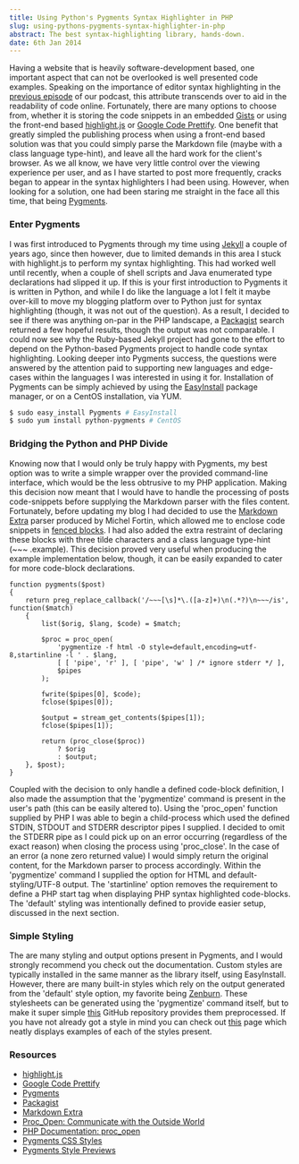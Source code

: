 ```yaml
---
title: Using Python's Pygments Syntax Highlighter in PHP
slug: using-pythons-pygments-syntax-highlighter-in-php
abstract: The best syntax-highlighting library, hands-down.
date: 6th Jan 2014
---
```


Having a website that is heavily software-development based, one important aspect that can not be overlooked is well presented code examples.
Speaking on the importance of editor syntax highlighting in the [previous episode](http://threedevsandamaybe.com/posts/exploring-text-source-editors-and-ides/) of our podcast, this attribute transcends over to aid in the readability of code online.
Fortunately, there are many options to choose from, whether it is storing the code snippets in an embedded [Gists](http://gist.github.com/) or using the front-end based [highlight.js](http://highlightjs.org/) or [Google Code Prettify](http://code.google.com/p/google-code-prettify/).
One benefit that greatly simpled the publishing process when using a front-end based solution was that you could simply parse the Markdown file (maybe with a class language type-hint), and leave all the hard work for the client's browser.
As we all know, we have very little control over the viewing experience per user, and as I have started to post more frequently, cracks began to appear in the syntax highlighters I had been using.
However, when looking for a solution, one had been staring me straight in the face all this time, that being [Pygments](http://pygments.org/).

### Enter Pygments

I was first introduced to Pygments through my time using [Jekyll](http://jekyllrb.com/) a couple of years ago, since then however, due to limited demands in this area I stuck with highlight.js to perform my syntax highlighting.
This had worked well until recently, when a couple of shell scripts and Java enumerated type declarations had slipped it up.
If this is your first introduction to Pygments it is written in Python, and while I do like the language a lot I felt it maybe over-kill to move my blogging platform over to Python just for syntax highlighting (though, it was not out of the question).
As a result, I decided to see if there was anything on-par in the PHP landscape, a [Packagist](http://packagist.org/) search returned a few hopeful results, though the output was not comparable.
I could now see why the Ruby-based Jekyll project had gone to the effort to depend on the Python-based Pygments project to handle code syntax highlighting.
Looking deeper into Pygments success, the questions were answered by the attention paid to supporting new languages and edge-cases within the languages I was interested in using it for.
Installation of Pygments can be simply achieved by using the [EasyInstall](http://pypi.python.org/pypi/setuptools) package manager, or on a CentOS installation, via YUM.

~~~ .bash
$ sudo easy_install Pygments # EasyInstall
$ sudo yum install python-pygments # CentOS
~~~

### Bridging the Python and PHP Divide

Knowing now that I would only be truly happy with Pygments, my best option was to write a simple wrapper over the provided command-line interface, which would be the less obtrusive to my PHP application.
Making this decision now meant that I would have to handle the processing of posts code-snippets before supplying the Markdown parser with the files content.
Fortunately, before updating my blog I had decided to use the [Markdown Extra](http://michelf.ca/projects/php-markdown/extra/) parser produced by Michel Fortin, which allowed me to enclose code snippets in [fenced blocks](http://michelf.ca/projects/php-markdown/extra/#fenced-code-blocks).
I had also added the extra restraint of declaring these blocks with three tilde characters and a class language type-hint (~~~ .example).
This decision proved very useful when producing the example implementation below, though, it can be easily expanded to cater for more code-block declarations.

~~~ .php
function pygments($post)
{
    return preg_replace_callback('/~~~[\s]*\.([a-z]+)\n(.*?)\n~~~/is', function($match)
    {
        list($orig, $lang, $code) = $match;

        $proc = proc_open(
            'pygmentize -f html -O style=default,encoding=utf-8,startinline -l ' . $lang,
            [ [ 'pipe', 'r' ], [ 'pipe', 'w' ] /* ignore stderr */ ],
            $pipes
        );

        fwrite($pipes[0], $code);
        fclose($pipes[0]);

        $output = stream_get_contents($pipes[1]);
        fclose($pipes[1]);

        return (proc_close($proc))
            ? $orig
            : $output;
    }, $post);
}
~~~

Coupled with the decision to only handle a defined code-block definition, I also made the assumption that the 'pygmentize' command is present in the user's path (this can be easily altered to).
Using the 'proc_open' function supplied by PHP I was able to begin a child-process which used the defined STDIN, STDOUT and STDERR descriptor pipes I supplied.
I decided to omit the STDERR pipe as I could pick up on an error occurring (regardless of the exact reason) when closing the process using 'proc_close'.
In the case of an error (a none zero returned value) I would simply return the original content, for the Markdown parser to process accordingly.
Within the 'pygmentize' command I supplied the option for HTML and default-styling/UTF-8 output.
The 'startinline' option removes the requirement to define a PHP start tag when displaying PHP syntax highlighted code-blocks.
The 'default' styling was intentionally defined to provide easier setup, discussed in the next section.

### Simple Styling

The are many styling and output options present in Pygments, and I would strongly recommend you check out the documentation.
Custom styles are typically installed in the same manner as the library itself, using EasyInstall.
However, there are many built-in styles which rely on the output generated from the 'default' style option, my favorite being [Zenburn](http://slinky.imukuppi.org/zenburnpage/).
These stylesheets can be generated using the 'pygmentize' command itself, but to make it super simple [this](http://github.com/richleland/pygments-css) GitHub repository provides them preprocessed.
If you have not already got a style in mind you can check out [this](http://igniteflow.com/pygments/themes/) page which neatly displays examples of each of the styles present.

### Resources

- [highlight.js](http://highlightjs.org/)
- [Google Code Prettify](http://code.google.com/p/google-code-prettify/)
- [Pygments](http://pygments.org/)
- [Packagist](http://packagist.org/)
- [Markdown Extra](http://michelf.ca/projects/php-markdown/extra/)
- [Proc_Open: Communicate with the Outside World](http://www.sitepoint.com/proc-open-communicate-with-the-outside-world/)
- [PHP Documentation: proc_open](http://www.php.net/manual/en/function.proc-open.php)
- [Pygments CSS Styles](http://github.com/richleland/pygments-css)
- [Pygments Style Previews](http://igniteflow.com/pygments/themes/)